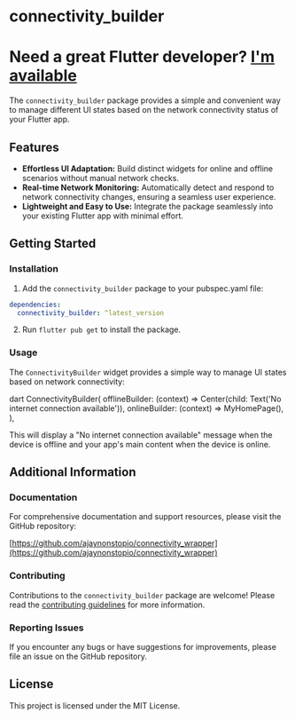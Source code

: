 # connectivity_builder

# Need a great Flutter developer?  [I'm available](https://www.linkedin.com/in/ahmed-gad-435635197/)

The `connectivity_builder` package provides a simple and convenient way to manage different UI states based on the network connectivity status of your Flutter app.

## Features

* **Effortless UI Adaptation:** Build distinct widgets for online and offline scenarios without manual network checks.
* **Real-time Network Monitoring:** Automatically detect and respond to network connectivity changes, ensuring a seamless user experience.
* **Lightweight and Easy to Use:** Integrate the package seamlessly into your existing Flutter app with minimal effort.

## Getting Started

### Installation

1. Add the `connectivity_builder` package to your pubspec.yaml file:

```yaml
dependencies:
  connectivity_builder: ^latest_version
```
2. Run `flutter pub get` to install the package.

### Usage

The `ConnectivityBuilder` widget provides a simple way to manage UI states based on network connectivity:

dart
ConnectivityBuilder(
  offlineBuilder: (context) => Center(child: Text('No internet connection available')),
  onlineBuilder: (context) => MyHomePage(),
),

This will display a "No internet connection available" message when the device is offline and your app's main content when the device is online.

## Additional Information

### Documentation

For comprehensive documentation and support resources, please visit the GitHub repository:

[https://github.com/ajaynonstopio/connectivity_wrapper](https://github.com/ajaynonstopio/connectivity_wrapper)

### Contributing

Contributions to the `connectivity_builder` package are welcome! Please read the [contributing guidelines](CONTRIBUTING.md) for more information.

### Reporting Issues

If you encounter any bugs or have suggestions for improvements, please file an issue on the GitHub repository.

## License

This project is licensed under the MIT License.
